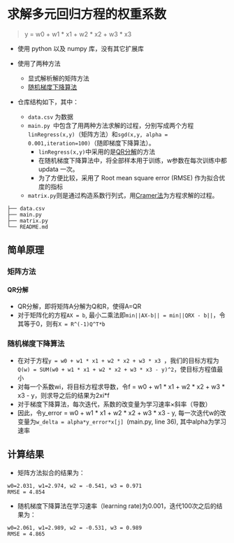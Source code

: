 # 求解多元回归方程的权重系数

> y = w0 + w1 * x1 + w2 * x2 + w3 * x3 

- 使用 python 以及 numpy 库，没有其它扩展库 
- 使用了两种方法
	- 显式解析解的矩阵方法
	- [随机梯度下降算法](https://en.wikipedia.org/wiki/Stochastic_gradient_descent)

- 仓库结构如下，其中：
	- `data.csv` 为数据
	- `main.py `中包含了用两种方法求解的过程，分别写成两个方程`linRegress(x,y)`（矩阵方法）和`sgd(x,y, alpha = 0.001,iteration=100)`（随即梯度下降算法）。
		- `linRegress(x,y)`中采用的是[QR分解](https://en.wikipedia.org/wiki/QR_decomposition)的方法
		- 在随机梯度下降算法中，将全部样本用于训练，w参数在每次训练中都 updata 一次。
		- 为了方便比较，采用了 Root mean square error (RMSE) 作为拟合优度的指标
	- `matrix.py`则是通过构造系数行列式，用[Cramer法](https://en.wikipedia.org/wiki/Cramer%27s_rule)为方程求解的过程。
```                                                                    
├── data.csv                               
├── main.py      
├── matrix.py                                                        
└── README.md       
```

## 简单原理
### 矩阵方法
#### QR分解
- QR分解，即将矩阵A分解为Q和R，使得A=QR
- 对于矩阵化的方程`AX = b`, 最小二乘法即`min||AX-b|| = min||QRX - b||`，令其等于0，则有`X = R^(-1)Q^T*b`

### 随机梯度下降算法
- 在对于方程`y = w0 + w1 * x1 + w2 * x2 + w3 * x3 `，我们的目标方程为`Q(w) = SUM(w0 + w1 * x1 + w2 * x2 + w3 * x3 - y)^2`，使目标方程值最小
- 对每一个系数wi，将目标方程求导数，令f = w0 + w1 * x1 + w2 * x2 + w3 * x3 - y，则求导之后的结果为2xi*f
- 对于梯度下降算法，每次迭代，系数的改变量为学习速率×斜率（导数）
- 因此，令y_error = w0 + w1 * x1 + w2 * x2 + w3 * x3 - y, 每一次迭代w的改变量为`w_delta = alpha*y_error*x[j] `(main.py, line 36), 其中alpha为学习速率


## 计算结果
- 矩阵方法拟合的结果为：
```                                            
w0=2.031, w1=2.974, w2 = -0.541, w3 = 0.971                                                    
RMSE = 4.854 
```
- 随机梯度下降算法在学习速率（learning rate)为0.001，迭代100次之后的结果为：
```
w0=2.061, w1=2.989, w2 = -0.531, w3 = 0.989 
RMSE = 4.865          
```
